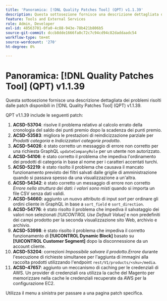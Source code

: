 ```yaml
---
title: 'Panoramica: [!DNL Quality Patches Tool] (QPT) v1.1.39'
description: Questa sottosezione fornisce una descrizione dettagliata dei problemi risolti dalle patch disponibili in  [!DNL Quality Patches Tool] (QPT) v1.1.39.
feature: Tools and External Services
role: Admin, Developer
exl-id: 48563701-0fa0-4c88-943e-78b421b806b5
source-git-commit: dccb8dde1666fa0c72c7c94cd94c82daddaadc54
workflow-type: tm+mt
source-wordcount: '270'
ht-degree: 0%

---
```


# Panoramica: [!DNL Quality Patches Tool] (QPT) v1.1.39

Questa sottosezione fornisce una descrizione dettagliata dei problemi risolti dalle patch disponibili in [!DNL Quality Patches Tool] (QPT) v1.1.39.

QPT v1.1.39 include le seguenti patch:

1. **ACSD-53704**: risolve il problema relativo al calcolo errato della cronologia del saldo dei punti premio dopo la scadenza dei punti premio.
1. **ACSD-53583**: migliora le prestazioni di reindicizzazione parziale per *Prodotti categoria* e *Indicizzatori categorie prodotto*.
1. **ACSD-54026**: è stato corretto un messaggio di errore non corretto per una richiesta GraphQL `updateCompanyRole` per un utente non autorizzato.
1. **ACSD-54106**: è stato corretto il problema che impediva l&#39;ordinamento dei prodotti di categoria in base al nome per i caratteri accentati turchi.
1. **ACSD-52219**: è stato risolto il problema che causava il mancato funzionamento previsto dei filtri salvati dalle griglie di amministrazione quando si passava spesso da una visualizzazione a un&#39;altra.
1. **ACSD-54342**: è stato corretto un messaggio di errore non corretto *Errore nella struttura dei dati: i valori sono misti* quando si importa un file CSV senza dati validi.
1. **ACSD-54660**: aggiunto un nuovo attributo di input *sort* per ordinare gli ordini cliente in GraphQL in base a `sort_field` e `sort_direction`.
1. **ACSD-54776**: è stato risolto il problema che impediva il salvataggio dei valori non selezionati *[!UICONTROL Use Default Value]* e non predefiniti dei campi prodotto per la seconda visualizzazione sito Web, archivio e archivio.
1. **ACSD-53998**: è stato risolto il problema che impediva il corretto funzionamento di **[!UICONTROL Dynamic Block]** basato su **[!UICONTROL Customer Segment]** dopo la disconnessione da un account cliente.
1. **ACSD-53204**: correzioni *Impossibile salvare il prodotto.Errore* durante l&#39;esecuzione di richieste simultanee per l&#39;aggiunta di immagini alla raccolta prodotti utilizzando l&#39;endpoint `rest/V1/products/<sku>/media`.
1. **ACSD-47657**: aggiunto un meccanismo di caching per le credenziali di AWS. Un provider di credenziali ora utilizza la cache del Magento per memorizzare nella cache le credenziali recuperate da AWS per la configurazione EC2.

Utilizza il menu a sinistra per passare a una pagina patch specifica.
